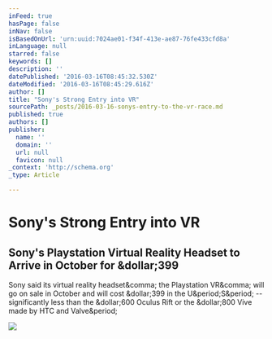```yaml
---
inFeed: true
hasPage: false
inNav: false
isBasedOnUrl: 'urn:uuid:7024ae01-f34f-413e-ae87-76fe433cfd8a'
inLanguage: null
starred: false
keywords: []
description: ''
datePublished: '2016-03-16T08:45:32.530Z'
dateModified: '2016-03-16T08:45:29.616Z'
author: []
title: "Sony's Strong Entry into VR"
sourcePath: _posts/2016-03-16-sonys-entry-to-the-vr-race.md
published: true
authors: []
publisher:
  name: ''
  domain: ''
  url: null
  favicon: null
_context: 'http://schema.org'
_type: Article

---
```

# Sony's Strong Entry into VR

<article style=""><h1>Sony's Playstation Virtual Reality Headset to Arrive in October for &amp;dollar;399</h1><p>Sony said its virtual reality headset&amp;comma; the Playstation VR&amp;comma; will go on sale in October and will cost &amp;dollar;399 in the U&amp;period;S&amp;period; -- significantly less than the &amp;dollar;600 Oculus Rift or the &amp;dollar;800 Vive made by HTC and Valve&amp;period;</p></article>

![](https://the-grid-user-content.s3-us-west-2.amazonaws.com/21e02d7d-4b45-4e39-8681-8c745a9bcfeb.jpg)